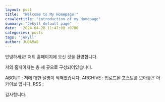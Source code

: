 ```yaml
---
layout: post
title:  "Welcome to My Homepage!"
crawlertitle: "introduction of my Homepage"
summary: "Jekyll default page"
date:   2024-04-28 11:47:00 +0700
categories: posts
tags: 'jekyll'
author: JUDAMaB
---
```


안녕하세요! 저의 홈페이지에 오신 것을 환영합니다.

저의 홈페이지는 총 세 곳으로 구성되어있습니다.

ABOUT : 저에 대한 설명이 적혀있습니다.
ARCHIVE : 업로드된 포스트를 모아놓은 아카이브 입니다.
RSS : 

감사합니다.

[jekyll-docs]: http://jekyllrb.com/docs/home
